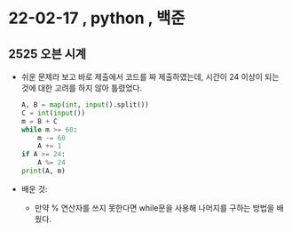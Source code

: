 # 22-02-17  , python , 백준 



## 2525 오븐 시계

- 쉬운 문제라 보고 바로 제출에서 코드를 짜 제출하였는데, 시간이 24 이상이 되는 것에 대한 고려를 하지 않아 틀렸었다.

  ```python
  A, B = map(int, input().split())
  C = int(input())
  m = B + C
  while m >= 60:
      m -= 60
      A += 1
  if A >= 24:
      A %= 24
  print(A, m)
  ```

- 배운 것:
  - 만약 % 연산자를 쓰지 못한다면 while문을 사용해 나머지를 구하는 방법을 배웠다.